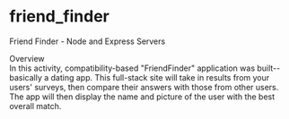 # friend_finder
Friend Finder - Node and Express Servers

Overview
<br>
In this activity, compatibility-based "FriendFinder" application was built-- basically a dating app. This full-stack site will take in results from your users' surveys, then compare their answers with those from other users. The app will then display the name and picture of the user with the best overall match.